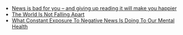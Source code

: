 - [News is bad for you – and giving up reading it will make you happier](https://www.theguardian.com/media/2013/apr/12/news-is-bad-rolf-dobelli)
- [The World Is Not Falling Apart](http://www.slate.com/articles/news_and_politics/foreigners/2014/12/the_world_is_not_falling_apart_the_trend_lines_reveal_an_increasingly_peaceful.html)
- [What Constant Exposure To Negative News Is Doing To Our Mental Health](http://www.huffingtonpost.com/2015/02/19/violent-media-anxiety_n_6671732.html)
